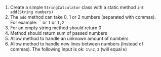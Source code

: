 1. Create a simple `StringCalculator` class with a static method `int add(String numbers)`
2. The `add` method can take 0, 1 or 2 numbers (separated with commas). For example: `` or `1` or `1,2`
3. For an empty string method should return 0
4. Method should return sum of passed numbers
5. Allow  method to handle an unknown amount of numbers
6. Allow method to handle new lines between numbers (instead of commas). The following input is ok: `1\n2,3` (will equal `6`)